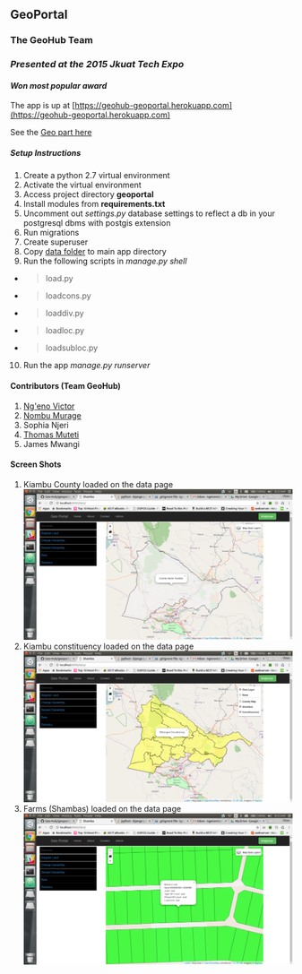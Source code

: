 ## GeoPortal
### The GeoHub Team
### _Presented at the 2015 Jkuat Tech Expo_
#### _Won most popular award_

The app is up at [https://geohub-geoportal.herokuapp.com](https://geohub-geoportal.herokuapp.com)

See the [Geo part here](https://geohub-geoportal.herokuapp.com/data/)

##### _Setup Instructions_
1. Create a python 2.7 virtual environment
2. Activate the virtual environment
3. Access project directory  **geoportal**
4. Install modules from **requirements.txt**
5. Uncomment out _settings.py_ database settings to reflect a db in your
postgresql dbms with postgis extension
6. Run migrations
7. Create superuser
8. Copy [data folder](https://drive.google.com/open?id=0B3BfzupGx1AFNzRLUGRnanlkWk0) to main app directory
9. Run the following scripts in _manage.py shell_
* > load.py
* > loadcons.py
* > loaddiv.py
* > loadloc.py
* > loadsubloc.py
10. Run the app _manage.py runserver_

#### Contributors (Team GeoHub)
1. [Ng'eno Victor](https://github.com/ngenovictor)
2. [Nombu Murage](https://github.com/nombumurage)
3. Sophia Njeri
4. [Thomas Muteti](https://github.com/Thom03)
5. James Mwangi

#### Screen Shots
1. Kiambu County loaded on the data page
![Kiambu County](screenshots/kiambu_county.png)
2. Kiambu constituency loaded on the data page
![Constituency View](screenshots/constituency_view.png)
3. Farms (Shambas) loaded on the data page
![Shamba View Example](screenshots/shamba_view_rates_paid.png)
